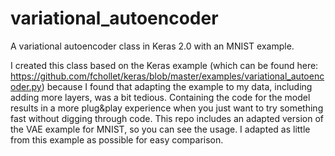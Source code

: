 # variational_autoencoder
A variational autoencoder class in Keras 2.0 with an MNIST example.

I created this class based on the Keras example (which can be found here: https://github.com/fchollet/keras/blob/master/examples/variational_autoencoder.py)
because I found that adapting the example to my data, including adding more layers, was a bit tedious. 
Containing the code for the model results in a more plug&play experience when you just want to try something fast without digging through code. 
This repo includes an adapted version of the VAE example for MNIST, so you can see the usage. I adapted as little from this example as possible for easy comparison.
